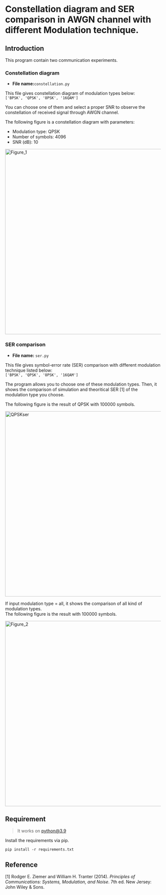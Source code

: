 # Constellation diagram and SER comparison in AWGN channel with different Modulation technique.
## Introduction
This program contain two communication experiments.<br>
### Constellation diagram
* **File name:**`constellation.py`<br>

This file gives constellation diagram of modulation types below:<br>
`['BPSK', 'QPSK', '8PSK', '16QAM']`<br>

You can choose one of them and select a proper SNR to observe the constellation of received signal through AWGN channel.<br>

The following figure is a constellation diagram with parameters:                        
* Modulation type: QPSK
* Number of symbols: 4096
* SNR (dB): 10

<img src='https://user-images.githubusercontent.com/38156969/123224547-7d144d00-d504-11eb-946f-3edcad5be51a.png' alt='Figure_1' width=600 align=center>

### SER comparison
* **File name:** `ser.py`

This file gives symbol-error rate (SER) comparison with different modulation technique listed below:<br>
`['BPSK', 'QPSK', '8PSK', '16QAM']`

The program allows you to choose one of these modulation types. Then, it shows the comparison of simulation and theoritical SER [1] of the modulation type you choose.

The following figure is the result of QPSK with 100000 symbols.

<img src='https://user-images.githubusercontent.com/38156969/123418122-42391480-d5eb-11eb-902c-76cb307ec7c8.png' alt='QPSKser' width=600>

If input modulation type = all, it shows the comparison of all kind of modulation types.<br>
The following figure is the result with 100000 symbols.

<img src='https://user-images.githubusercontent.com/38156969/123234799-d92f9f00-d50d-11eb-9b2c-d87c415bb729.png' alt='Figure_2' width=600>

## Requirement
>It works on python@3.9

Install the requirements via pip.

``pip install -r requirements.txt``

## Reference
[1] Rodger E. Ziemer and William H. Tranter (2014). *Principles of Communications: Systems, Modulation, and Noise*. 7th ed. New Jersey: John Wiley & Sons.
